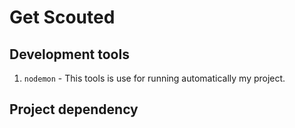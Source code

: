 # Get Scouted

## Development tools
1. `nodemon` - This tools is use for running automatically my project. 

## Project dependency 
